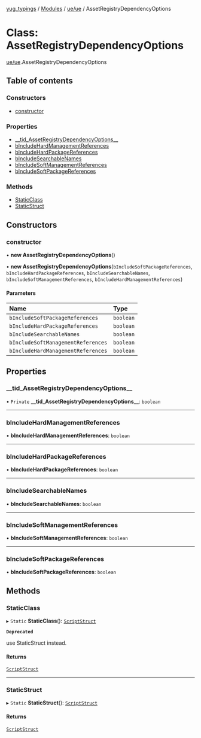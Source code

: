 [yug_typings](../README.md) / [Modules](../modules.md) / [ue/ue](../modules/ue_ue.md) / AssetRegistryDependencyOptions

# Class: AssetRegistryDependencyOptions

[ue/ue](../modules/ue_ue.md).AssetRegistryDependencyOptions

## Table of contents

### Constructors

- [constructor](ue_ue.AssetRegistryDependencyOptions.md#constructor)

### Properties

- [\_\_tid\_AssetRegistryDependencyOptions\_\_](ue_ue.AssetRegistryDependencyOptions.md#__tid_assetregistrydependencyoptions__)
- [bIncludeHardManagementReferences](ue_ue.AssetRegistryDependencyOptions.md#bincludehardmanagementreferences)
- [bIncludeHardPackageReferences](ue_ue.AssetRegistryDependencyOptions.md#bincludehardpackagereferences)
- [bIncludeSearchableNames](ue_ue.AssetRegistryDependencyOptions.md#bincludesearchablenames)
- [bIncludeSoftManagementReferences](ue_ue.AssetRegistryDependencyOptions.md#bincludesoftmanagementreferences)
- [bIncludeSoftPackageReferences](ue_ue.AssetRegistryDependencyOptions.md#bincludesoftpackagereferences)

### Methods

- [StaticClass](ue_ue.AssetRegistryDependencyOptions.md#staticclass)
- [StaticStruct](ue_ue.AssetRegistryDependencyOptions.md#staticstruct)

## Constructors

### constructor

• **new AssetRegistryDependencyOptions**()

• **new AssetRegistryDependencyOptions**(`bIncludeSoftPackageReferences`, `bIncludeHardPackageReferences`, `bIncludeSearchableNames`, `bIncludeSoftManagementReferences`, `bIncludeHardManagementReferences`)

#### Parameters

| Name | Type |
| :------ | :------ |
| `bIncludeSoftPackageReferences` | `boolean` |
| `bIncludeHardPackageReferences` | `boolean` |
| `bIncludeSearchableNames` | `boolean` |
| `bIncludeSoftManagementReferences` | `boolean` |
| `bIncludeHardManagementReferences` | `boolean` |

## Properties

### \_\_tid\_AssetRegistryDependencyOptions\_\_

• `Private` **\_\_tid\_AssetRegistryDependencyOptions\_\_**: `boolean`

___

### bIncludeHardManagementReferences

• **bIncludeHardManagementReferences**: `boolean`

___

### bIncludeHardPackageReferences

• **bIncludeHardPackageReferences**: `boolean`

___

### bIncludeSearchableNames

• **bIncludeSearchableNames**: `boolean`

___

### bIncludeSoftManagementReferences

• **bIncludeSoftManagementReferences**: `boolean`

___

### bIncludeSoftPackageReferences

• **bIncludeSoftPackageReferences**: `boolean`

## Methods

### StaticClass

▸ `Static` **StaticClass**(): [`ScriptStruct`](ue_ue.ScriptStruct.md)

**`Deprecated`**

use StaticStruct instead.

#### Returns

[`ScriptStruct`](ue_ue.ScriptStruct.md)

___

### StaticStruct

▸ `Static` **StaticStruct**(): [`ScriptStruct`](ue_ue.ScriptStruct.md)

#### Returns

[`ScriptStruct`](ue_ue.ScriptStruct.md)
